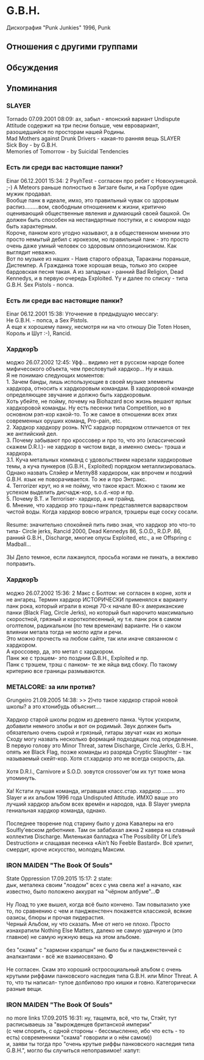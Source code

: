 # G.B.H.

Дискография
"Punk Junkies" 1996, Punk

## Отношения с другими группами


## Обсуждения


## Упоминания

### SLAYER

Tornado 07.09.2001 08:09:
ах, забыл - японский вариант Undispute Attitude содержит на три песни больше, чем евровариант, разошедшийся по просторам нашей Родины. <BR>Mad Mothers against Drunk Drivers - какая-то ранняя вещь SLAYER<BR>Sick Boy - by G.B.H.<BR>Memories of Tomorrow - by Suicidal Tendencies

### Есть ли среди вас настоящие панки?

Einar 06.12.2001 15:34:
2 PsyhTest - согласен про ребят с Новокузнецкой. ;-) А Meteors раньше полностью в Зигзаге были, и на Горбухе один мужик продавал.<BR>Вообще панк в идеале, имхо, это правильный чувак со здоровым распиз.........вом, свободным отношением к жизни, критично оценивающий общественные явления и думающий своей башкой. Он должен быть способен на нестандартные поступки, и с юмором надо быть характерным.<BR>Короче, панком кого угодно называют, а в общественном мнении это просто немытый дебил с ирокезом, но правильный панк - это просто очень даже умный человек со здоровым оппозиционизмом. Как выглядит неважно. <BR>Вот по музыке из наших - Наив старого образца, Тараканы пораньше, Дистемпер. А Гражданка тоже хорошая вещь, только это скорее бардовская песня такая. А из западных - ранний Bad Religion, Dead Kennedys, и в первую очередь Exploited. Yу и далее по списку - типа G.B.H. Sex Pistols - попса.<BR>

### Есть ли среди вас настоящие панки?

Einar 06.12.2001 15:38:
Уточнение в предыдущую мессагу:<BR>Не G.B.H. - попса, а Sex Pistols.<BR>А еще к хорошему панку, несмотря ни на что отношу Die Toten Hosen, Король и Шут :-), Rancid.

### ХардкорЪ

моджо 26.07.2002 12:45:
Уфф... видимо нет в русском народе более мифичесокого объекта, чем пресловутый хардкор... Ну и каша.<BR>Я не понимаю следующих моментов:<BR>1. Зачем банды, лишь использующие в своей музыке элементы хардкора, относить к хардкоровым командам. В хардкоровой команде определяющее звучание и должно быть хардкоровым.<BR>Хоть убейте, не пойму, почему на Biohazard всю жизнь вешают ярлык хардкоровой команды. Ну есть песенки типа Competition, но в основном рэп-кор какой-то. То же самое в отношении всех этих современных оруших команд, Pro-pain, etc.<BR>2. Хардкор хардкору рознь. NYC хардкор порядком отличается   от тех же английский дел.<BR>3. Почему забывают про кроссовер и про то, что это (классический скажем D.R.I.)- не хардкор в чистом виде, а именно смесь- трэша и хардкора.<BR>3.1. Куча метальных комманд с удовольствием нарезали хардкоровые темы, а куча пункеров (G.B.H., Exploited) порядком металлизировалась.<BR>Однако назвать Слэйер и Метлу88 хардкором, как впрочем и поздний G.B.H. язык не поворачивается. То же и про Энтракс.<BR>4. Terrorizer крут, но я не пойму, что такое краст. Можно с таким же успехом выделить дисчадж-кор, s.o.d.-кор и пр.<BR>5. Почему B.T.  и Terroriser- хардкор, а не грайнд.<BR>6. Мнение, что хардкор это трэш+панк представляется варварством чистой воды. Когда хардкор вовсю игрался, трэшеры еще соску сосали.<BR><BR>Resume: значительно спокойней пить пиво зная, что хардкор это что-то типа- Circle jerks, Rancid 2000, Dead Kennedys 86, S.O.D., R.D.P. 86, ранний G.B.H., Discharge, многие опусы Exploited, etc., а не Offspring с Madball... <BR><BR>ЗЫ Дело темное, если лажанулся, просьба ногами не пинать, а вежливо поправить.<BR>

### ХардкорЪ

моджо 26.07.2002 15:36:
2 Макс с Болтом: не согласен в корне, хотя и не ангарец. Термин хардкор ИСТОРИЧЕСКИ применялся к варианту панк рока, который играли в конце 70-х начале 80-х американские панки (Black Flag, Circle Jerks), но который был нарочито максимально скоростной, грязный и короткопесенный, ну т.е. панк рок в самом оголтелом, радикальном (по тем временам) варианте. Ни о каком влиянии метала тогда не могло идти и речи.<BR>Это можно прочесть на любом сайте, так или иначе связанном с хардкором.<BR>А кроссовер, да, это метал с хардкором. <BR>Панк же с трэшем- это позднии G.B.H., Exploited и пр. <BR>Панк с трэшем, трэш с панком- те же яйца вид сбоку. По такому критерию все границы размываются.<BR>

### METALCORE: за или против?

Grungeiro 21.09.2005 14:38:
&gt;&gt; 2)что такое хардкор старой новой школы? а это ктонибудь объяснит....<BR><BR>Хардкор старой школы родом из древнего панка. Чуток ускорили, добавили немного злобы и вот он родимый. Звук должен быть обязательно очень сырой и грязный, гитары звучат «как из жопы» Сходу могу назвать несколько формаций подходящих под определение. В первую голову это Minor Threat, затем Discharge, Circle Jerks, G.B.H., опять же Black Flag, позже команды из разряда Cryptic Slaughter – так называемый скейт-кор. Хотя ст.хардкор это не всегда скорость, да.<BR><BR>Хотя D.R.I., Carnivore и S.O.D. зовутся crossover’ом их тут тоже мона упоминуть.<BR><BR>Ха! Кстати лучшая команда, игравшая класс.стар. хардкор ........ это Slayer и их альбом 1996 года Undisputed Attitude. ИМХО ваще это лучший хардкор альбом всех времён и народов, нда. В Slayer умерла гениальная хардкор команда, однако.<BR><BR>Последнее творение под старину было у дона Кавалеры на его Soulfly’евском дебютнике. Там он забабахал ажна 2 кавера на славный коллектив Discharge. Миленькая балладка «The Possibility Of Life’s Destruction» и слащавая песенка «Ain’t No Feeble Bastard». Всё хрипит, смердит, кроче искусство, молодец Максим.

### IRON MAIDEN &quot;The Book Of Souls&quot;

State Oppression 17.09.2015 15:17:
2 state:<BR>дык, металека своим "лоадом" всех с ума свела же! а начало, как известно, было положено аккурат на "чёрном албуме"...&copy;<BR><BR>Ну Лоад то уже вышел, когда всё было кончено. Там повылазило уже то, по сравнению с чем и пандженстенч покажется классикой, всякие оазисы, блюры и прочая пидерастия.<BR>Черный Альбом, ну что сказать. Мне от него не плохо. Просто изнахратили Nothing Else Matters, далеко не самую удачную и (это главное) не самую нужную вещь на этом альбоме.<BR><BR>без "скама" с "хармони кэрапшн" не было бы и пандженстенчей с аналкантами - всё же взаимосвязано. &copy;<BR><BR>Не согласен. Скам это хороший остросоциальный альбом с очень крутыми риффами панковского наследия типа G.B.H. или Minor Threat. А то, что ты написал- тупое долбилово про кишки и говно. Категорически разные вещи.<BR>

### IRON MAIDEN &quot;The Book Of Souls&quot;

no more links 17.09.2015 16:31:
ну, тащемта, всё, что ты, Стэйт, тут расписываешь за "вырожденцев британской империи" <BR>(с чем спорить, с одной стороны - бессмысленно, ибо что есть - то есть) современники "скама" говорили и о нём самом))<BR>и, заяви ты тогда про "очень крутые риффы панковского наследия типа G.B.H.", могло бы случиться непоправимое! :капут:


